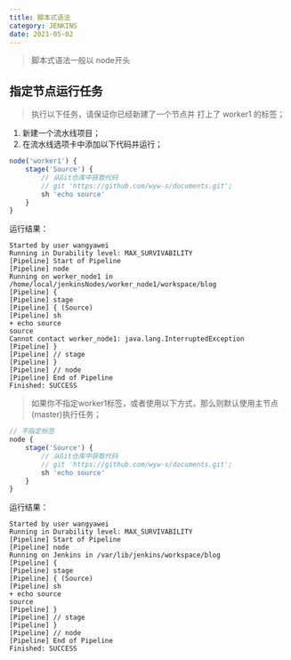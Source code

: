 ```yaml
---
title: 脚本式语法
category: JENKINS
date: 2021-05-02
---
```


> 脚本式语法一般以 node开头

## 指定节点运行任务

> 执行以下任务，请保证你已经新建了一个节点并 打上了 worker1 的标签；

1. 新建一个流水线项目；
2. 在流水线选项卡中添加以下代码并运行；

```javascript
node('worker1') {
	stage('Source') {
		// 从Git仓库中获取代码
		// git 'https://github.com/wyw-s/documents.git';
		sh 'echo source'
	}
}
```

运行结果：

```shell
Started by user wangyawei
Running in Durability level: MAX_SURVIVABILITY
[Pipeline] Start of Pipeline
[Pipeline] node
Running on worker_node1 in /home/local/jenkinsNodes/worker_node1/workspace/blog
[Pipeline] {
[Pipeline] stage
[Pipeline] { (Source)
[Pipeline] sh
+ echo source
source
Cannot contact worker_node1: java.lang.InterruptedException
[Pipeline] }
[Pipeline] // stage
[Pipeline] }
[Pipeline] // node
[Pipeline] End of Pipeline
Finished: SUCCESS
```

> 如果你不指定worker1标签，或者使用以下方式，那么则默认使用主节点(master)执行任务；

```javascript
// 不指定标签
node {
	stage('Source') {
		// 从Git仓库中获取代码
		// git 'https://github.com/wyw-s/documents.git';
		sh 'echo source'
	}
}
```

运行结果：

```shell
Started by user wangyawei
Running in Durability level: MAX_SURVIVABILITY
[Pipeline] Start of Pipeline
[Pipeline] node
Running on Jenkins in /var/lib/jenkins/workspace/blog
[Pipeline] {
[Pipeline] stage
[Pipeline] { (Source)
[Pipeline] sh
+ echo source
source
[Pipeline] }
[Pipeline] // stage
[Pipeline] }
[Pipeline] // node
[Pipeline] End of Pipeline
Finished: SUCCESS
```

